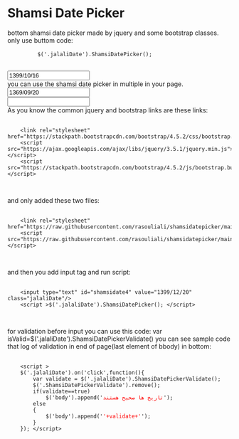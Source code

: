 <html>
	<body>
	<div class="container"> 
		<h1>Shamsi Date Picker</h1>
		<div class="row">
			<div class="col-12">
				bottom shamsi date picker made by jquery and some bootstrap classes. only use buttom code:
				<pre>
		<code>$('.jalaliDate').ShamsiDatePicker();</code>
				</pre>
			</div>
			<div class="col-12">
				<input type="text" id="shamsidate3" value="1399/10/16" class="jalaliDate"/>
			</div>
			<div class="col-12">
				you can use the shamsi date picker in multiple in your page.
			</div>
			<div class="col-6">
				<input type="text" id="shamsidate" value="1369/09/20" class="jalaliDate"/>
			</div>
			<div class="col-6">
				<input type="text" id="shamsidate2" value="" class="jalaliDate"/>
			</div>
			<div class="col-12">
				As you know the common jquery and bootstrap links are these links:
  				<pre>
		<code>
	&lt;link rel="stylesheet" href="https://stackpath.bootstrapcdn.com/bootstrap/4.5.2/css/bootstrap.min.css"&gt;
	&lt;script src="https://ajax.googleapis.com/ajax/libs/jquery/3.5.1/jquery.min.js"&gt;&lt;/script&gt;
	&lt;script src="https://stackpath.bootstrapcdn.com/bootstrap/4.5.2/js/bootstrap.bundle.min.js"&gt;&lt;/script&gt;
					</code>
				</pre>
			</div>
			<div class="col-12">
				and only added these two files:
  				<pre>
	<code>
	&lt;link rel="stylesheet" href="https://raw.githubusercontent.com/rasouliali/shamsidatepicker/main/style.css"&gt;
	&lt;script src="https://raw.githubusercontent.com/rasouliali/shamsidatepicker/main/jalalidatepicker.js"&gt;&lt;/script&gt;
					</code>
				</pre>
			</div>
			<div class="col-12">
				and then you add input tag and run script:
  				<pre>
	<code>
	&lt;input type="text" id="shamsidate4" value="1399/12/20" class="jalaliDate"/&gt;
	&lt;script &gt;$('.jalaliDate').ShamsiDatePicker(); &lt;/script&gt;
	</code>
				</pre>
			</div>
			<div class="col-12">
				for validation before input you can use this code: var isValid=$('.jalaliDate').ShamsiDatePickerValidate()
				you can see sample code that log of validation in end of page(last element of bbody) in bottom:
  				<pre>
	<code>
	&lt;script &gt;
	$('.jalaliDate').on('click',function(){
		var validate = $('.jalaliDate').ShamsiDatePickerValidate();
		$('.ShamsiDatePickerValidate').remove();
		if(validate==true)
			$('body').append('<span class="ShamsiDatePickerValidate" style="color:red">تاریخ ها صحیح هستند</span>');
		else
		{
			$('body').append('<span class="ShamsiDatePickerValidate" style="color:red">'+validate+'</span>');
		}
	}); &lt;/script&gt;
	</code>
				</pre>
			</div>
		</div>
	</body>
</html>
